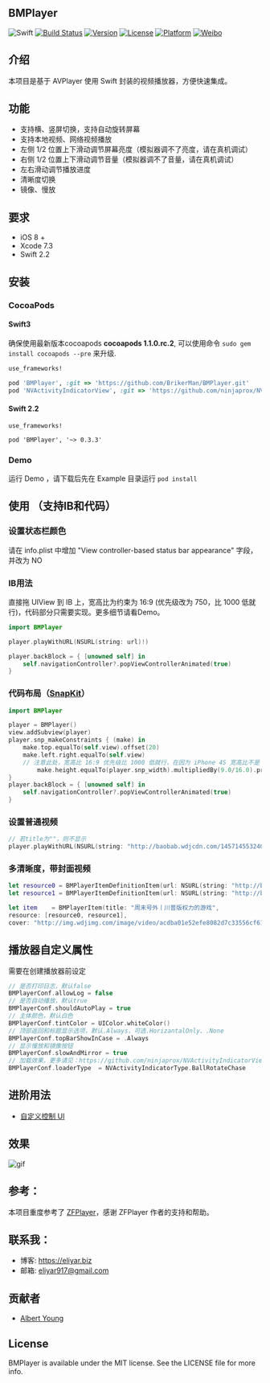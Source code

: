 ## BMPlayer

![Swift](https://img.shields.io/badge/Swift-2.2-orange.svg?style=flat)
[![Build Status](https://travis-ci.org/BrikerMan/BMPlayer.svg?branch=master)](https://travis-ci.org/BrikerMan/BMPlayer)
[![Version](https://img.shields.io/cocoapods/v/BMPlayer.svg?style=flat)](http://cocoapods.org/pods/BMPlayer)
[![License](https://img.shields.io/cocoapods/l/BMPlayer.svg?style=flat)](http://cocoapods.org/pods/BMPlayer)
[![Platform](https://img.shields.io/cocoapods/p/BMPlayer.svg?style=flat)](http://cocoapods.org/pods/BMPlayer)
[![Weibo](https://img.shields.io/badge/%E5%BE%AE%E5%8D%9A-%40%E8%89%BE%E5%8A%9B%E4%BA%9A%E5%B0%94-yellow.svg?style=flat)](http://weibo.com/536445669)

## 介绍
本项目是基于 AVPlayer 使用 Swift 封装的视频播放器，方便快速集成。

## 功能
- 支持横、竖屏切换，支持自动旋转屏幕
- 支持本地视频、网络视频播放
- 左侧 1/2 位置上下滑动调节屏幕亮度（模拟器调不了亮度，请在真机调试）
- 右侧 1/2 位置上下滑动调节音量（模拟器调不了音量，请在真机调试）
- 左右滑动调节播放进度
- 清晰度切换
- 镜像、慢放

## 要求
- iOS 8 +
- Xcode 7.3
- Swift 2.2

## 安装
### CocoaPods

#### Swift3
确保使用最新版本cocoapods **cocoapods 1.1.0.rc.2**, 可以使用命令 `sudo gem install cocoapods --pre` 来升级.

```ruby
use_frameworks!

pod 'BMPlayer', :git => 'https://github.com/BrikerMan/BMPlayer.git'
pod 'NVActivityIndicatorView', :git => 'https://github.com/ninjaprox/NVActivityIndicatorView.git', :branch => 'swift3'
```

#### Swift 2.2 
```
use_frameworks!

pod 'BMPlayer', '~> 0.3.3'
```

### Demo
运行 Demo ，请下载后先在 Example 目录运行 `pod install`

## 使用 （支持IB和代码）

### 设置状态栏颜色
请在 info.plist 中增加 "View controller-based status bar appearance" 字段，并改为 NO

### IB用法
直接拖 UIView 到 IB 上，宽高比为约束为 16:9 (优先级改为 750，比 1000 低就行)，代码部分只需要实现。更多细节请看Demo。

```swift
import BMPlayer

player.playWithURL(NSURL(string: url)!)

player.backBlock = { [unowned self] in
    self.navigationController?.popViewControllerAnimated(true)
}
```

### 代码布局（[SnapKit](https://github.com/SnapKit/SnapKit)）

```swift
import BMPlayer

player = BMPlayer()
view.addSubview(player)
player.snp_makeConstraints { (make) in
    make.top.equalTo(self.view).offset(20)
    make.left.right.equalTo(self.view)
    // 注意此处，宽高比 16:9 优先级比 1000 低就行，在因为 iPhone 4S 宽高比不是 16：9
        make.height.equalTo(player.snp_width).multipliedBy(9.0/16.0).priority(750)
}
player.backBlock = { [unowned self] in
    self.navigationController?.popViewControllerAnimated(true)
}
```

### 设置普通视频

```swift
// 若title为""，则不显示
player.playWithURL(NSURL(string: "http://baobab.wdjcdn.com/14571455324031.mp4")!, title: "风格互换：原来你我相爱")
```

### 多清晰度，带封面视频

```swift
let resource0 = BMPlayerItemDefinitionItem(url: NSURL(string: "http://baobab.wdjcdn.com/14570071502774.mp4")!, definitionName: "高清")
let resource1 = BMPlayerItemDefinitionItem(url: NSURL(string: "http://baobab.wdjcdn.com/1457007294968_5824_854x480.mp4")!, definitionName: "标清")

let item    = BMPlayerItem(title: "周末号外丨川普版权力的游戏",
resource: [resource0, resource1],
cover: "http://img.wdjimg.com/image/video/acdba01e52efe8082d7c33556cf61549_0_0.jpeg")
```

## 播放器自定义属性
需要在创建播放器前设定

```swift
// 是否打印日志，默认false
BMPlayerConf.allowLog = false
// 是否自动播放，默认true
BMPlayerConf.shouldAutoPlay = true
// 主体颜色，默认白色
BMPlayerConf.tintColor = UIColor.whiteColor()
// 顶部返回和标题显示选项，默认.Always，可选.HorizantalOnly、.None
BMPlayerConf.topBarShowInCase = .Always
// 显示慢放和镜像按钮
BMPlayerConf.slowAndMirror = true
// 加载效果，更多请见：https://github.com/ninjaprox/NVActivityIndicatorView
BMPlayerConf.loaderType  = NVActivityIndicatorType.BallRotateChase
```

## 进阶用法
- [自定义控制 UI](https://eliyar.biz/custom-player-ui-with-bmplayer/)

## 效果
![gif](https://github.com/BrikerMan/resources/raw/master/BMPlayer/demo.gif)

## 参考：
本项目重度参考了 [ZFPlayer](https://github.com/renzifeng/ZFPlayer)，感谢 ZFPlayer 作者的支持和帮助。

## 联系我：
- 博客: https://eliyar.biz
- 邮箱: eliyar917@gmail.com

## 贡献者
- [Albert Young](https://github.com/cedared)

## License
BMPlayer is available under the MIT license. See the LICENSE file for more info.


